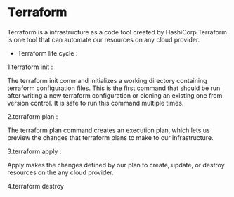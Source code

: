 #  𝐓𝐞𝐫𝐫𝐚𝐟𝐨𝐫𝐦

Terraform is a infrastructure as a code tool created by HashiCorp.Terraform is one tool that can automate our resources on any cloud provider.

* Terraform life cycle :

1.terraform init :

The terraform init command initializes a working directory containing terraform configuration files. This is the first command that should be run after writing a new terraform configuration or cloning an existing one from version control. It is safe to run this command multiple times.

2.terraform plan :

The terraform plan command creates an execution plan, which lets us preview the changes that terraform plans to make to our infrastructure.


3.terraform apply :

Apply makes the changes defined by our plan to create, update, or destroy resources on the any cloud provider.



4.terraform destroy


